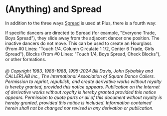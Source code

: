 
# (Anything) and Spread

In addition to the three ways [Spread](../plus/anything_and_spread.md) is used at
Plus, there is a fourth way:

If specific dancers are directed to Spread 
(for example, "Everyone Trade, Boys Spread"),
they slide away from the adjacent dancer one position. The
inactive dancers do not move. This can be used to create an Hourglass
(From #0 Lines: "Touch 1/4, Column Circulate 1 1/2, Center 6 Trade, Girls
Spread"), Blocks (From #0 Lines: "Touch 1/4, Boys Spread, Check Blocks"),
or other formations.

###### @ Copyright 1983, 1986-1988, 1995-2024 Bill Davis, John Sybalsky and CALLERLAB Inc., The International Association of Square Dance Callers. Permission to reprint, republish, and create derivative works without royalty is hereby granted, provided this notice appears. Publication on the Internet of derivative works without royalty is hereby granted provided this notice appears. Permission to quote parts or all of this document without royalty is hereby granted, provided this notice is included. Information contained herein shall not be changed nor revised in any derivation or publication.
